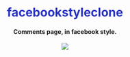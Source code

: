 <div align="center">

  <h1 align="center" style="color:#2832c2">facebookstyleclone</h1>
  <h4 align="center">Comments page, in facebook style.</h4>
  <div align="center">
    <a target="_blank" href="https://imgur.com/xAQzc7x"><img src="https://i.imgur.com/xAQzc7x.png" border="0"></a>
  </div>
</div>
